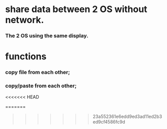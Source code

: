 # share data between 2 OS without network. 
  ### The 2 OS using the same display.
  
# functions
 ### copy file from each other;
 ### copy/paste from each other;

<<<<<<< HEAD

=======
>>>>>>> 23a552361e6edd9ed3ad11ed2b3ed9cf4586fc9d
